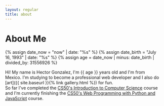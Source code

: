 ```yaml
---
layout: regular
title: about
---
```


# About Me

{% assign date_now = "now" | date: "%s" %}
{% assign date_birth = "July 16, 1993" | date: "%s" %}
{% assign age = date_now | minus: date_birth | divided_by: 31556926 %}

Hi! My name is Hector Gonzalez, I'm {{ age }} years old and I'm from Mexico.
I'm studying to become a professional web developer and I also do [art]({{ site.baseurl }}{% link gallery.html %}) for fun.  
So far I've completed the [CS50's Introduction to Computer Science](https://cs50.harvard.edu/x/2020/notes/0/) course and I'm
currently finishing the [CS50's Web Programming with Python and JavaScript](https://cs50.harvard.edu/web/2020/) course.
